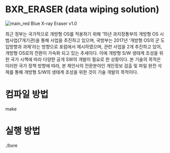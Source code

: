 # BXR_ERASER (data wiping solution)

![main_red](./C-019/Desktop/bxr_eraser/glade/resource/main_red.png)
Blue X-ray Eraser v1.0

최근 정부는 국가적으로 개방형 OS를 적용하기 위해  ‘15년 과지정통부의 개방형 OS 시범사업(7개기관)을 통해 사업을 추진하고 있으며,  국방부는 2017년 ‘개방형 OS의 군 도입방향과 과제’라는 방향으로 포럼에서 제시하였으며, 관련 사업을 2개 추진하고 있어, 개방형 OS로의 전환이 가속화 되고 있는 추세이다. 이에 개방형 S/W  생태계 조성을 위한 국가 시책에 따라 다양한 공개 SW의 개발이 필요로 한 상황이다. 본 기술의 목적은 이러한 국가 정책 방향에 따라, 본 제안사의 전문분야인 개인정보 검출 및 파일 완전 삭제를 통해 개방형 S/W의 생태계 조성을 위한 것이 기술 개발의 목적이다.

# 컴파일 방법
make

# 실행 방법
./bxre

